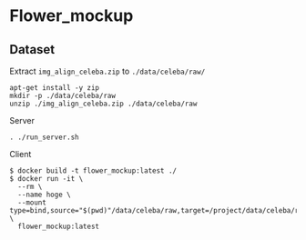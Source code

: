 # Flower_mockup
## Dataset
Extract `img_align_celeba.zip` to `./data/celeba/raw/`
```=bash
apt-get install -y zip
mkdir -p ./data/celeba/raw
unzip ./img_align_celeba.zip ./data/celeba/raw
```
Server
```
. ./run_server.sh
```
Client
```
$ docker build -t flower_mockup:latest ./
$ docker run -it \
  --rm \
  --name hoge \
  --mount type=bind,source="$(pwd)"/data/celeba/raw,target=/project/data/celeba/raw,readonly \
  flower_mockup:latest
```
